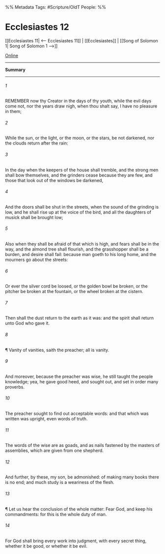

%% Metadata
Tags: #Scripture/OldT
People: 
%%
# Ecclesiastes 12
[[Ecclesiastes 11| <-- Ecclesiastes 11]] | [[Ecclesiastes]] | [[Song of Solomon 1| Song of Solomon 1 -->]]

[Online](https://churchofjesuschrist.org/study/scriptures/ot/eccl/12?lang=eng)

---
__Summary__



---

###### 1
REMEMBER now thy Creator in the days of thy youth, while the evil days come not, nor the years draw nigh, when thou shalt say, I have no pleasure in them;
###### 2
While the sun, or the light, or the moon, or the stars, be not darkened, nor the clouds return after the rain:
###### 3
In the day when the keepers of the house shall tremble, and the strong men shall bow themselves, and the grinders cease because they are few, and those that look out of the windows be darkened,
###### 4
And the doors shall be shut in the streets, when the sound of the grinding is low, and he shall rise up at the voice of the bird, and all the daughters of musick shall be brought low;
###### 5
Also when they shall be afraid of that which is high, and fears shall be in the way, and the almond tree shall flourish, and the grasshopper shall be a burden, and desire shall fail: because man goeth to his long home, and the mourners go about the streets:
###### 6
Or ever the silver cord be loosed, or the golden bowl be broken, or the pitcher be broken at the fountain, or the wheel broken at the cistern.
###### 7
Then shall the dust return to the earth as it was: and the spirit shall return unto God who gave it.
###### 8
¶ Vanity of vanities, saith the preacher; all is vanity.
###### 9
And moreover, because the preacher was wise, he still taught the people knowledge; yea, he gave good heed, and sought out, and set in order many proverbs.
###### 10
The preacher sought to find out acceptable words: and that which was written was upright, even words of truth.
###### 11
The words of the wise are as goads, and as nails fastened by the masters of assemblies, which are given from one shepherd.
###### 12
And further, by these, my son, be admonished: of making many books there is no end; and much study is a weariness of the flesh.
###### 13
¶ Let us hear the conclusion of the whole matter: Fear God, and keep his commandments: for this is the whole duty of man.
###### 14
For God shall bring every work into judgment, with every secret thing, whether it be good, or whether it be evil.



